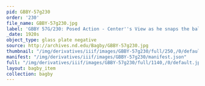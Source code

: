```yaml
---
pid: GBBY-57g230
order: '230'
file_name: GBBY-57g230.jpg
label: 'GBBY 57G/230: Posed Action - Center''s View as he snaps the ball - c1920s'
_date: 1920s
object_type: glass plate negative
source: http://archives.nd.edu/Bagby/GBBY-57g230.jpg
thumbnail: "/img/derivatives/iiif/images/GBBY-57g230/full/250,/0/default.jpg"
manifest: "/img/derivatives/iiif/images/GBBY-57g230/manifest.json"
full: "/img/derivatives/iiif/images/GBBY-57g230/full/1140,/0/default.jpg"
layout: bagby_item
collection: bagby
---
```

